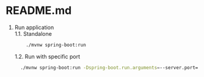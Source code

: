 # README.md

 1. Run application   
    1.1. Standalone
      ```bash
          ./mvnw spring-boot:run
      ```
    1.2. Run with specific port
      ```bash
        ./mvnw spring-boot:run -Dspring-boot.run.arguments=--server.port=8071
      ```

